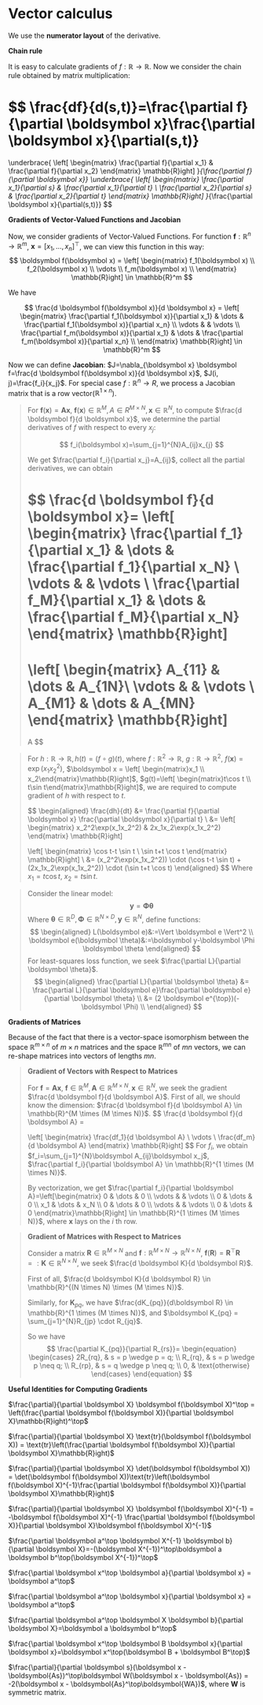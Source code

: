 <head>
    <script src="https://cdn.mathjax.org/mathjax/latest/MathJax.js?config=TeX-AMS-MML_HTMLorMML" type="text/javascript"></script>
    <script type="text/x-mathjax-config">
        MathJax.Hub.Config({
            tex2jax: {
            skipTags: ['script', 'noscript', 'style', 'textarea', 'pre'],
            inlineMath: [['$','$']]
            }
        });
    </script>
</head>

# Vector calculus

We use the **numerator layout** of the derivative.

**Chain rule**

It is easy to calculate gradients of $f: \mathbb{R} \to \mathbb{R}$. Now we consider the chain rule obtained by matrix multiplication:

$$
\frac{df}{d(s,t)}=\frac{\partial f}{\partial \boldsymbol x}\frac{\partial \boldsymbol x}{\partial(s,t)}
=
\underbrace{
\left[
\begin{matrix}
\frac{\partial f}{\partial x_1} & \frac{\partial f}{\partial x_2}
\end{matrix}
\mathbb{R}ight]
}_{\frac{\partial f}{\partial \boldsymbol x}}
\underbrace{
\left[
\begin{matrix}
\frac{\partial x_1}{\partial s} & \frac{\partial x_1}{\partial t} \\
\frac{\partial x_2}{\partial s} & \frac{\partial x_2}{\partial t}
\end{matrix}
\mathbb{R}ight]
}_{\frac{\partial \boldsymbol x}{\partial(s,t)}}
$$

**Gradients of Vector-Valued Functions and Jacobian**

Now, we consider gradients of Vector-Valued Functions. For function $\boldsymbol f: \mathbb{R}^n \to \mathbb{R}^m$, $\boldsymbol x=[x_1, \dots, x_n]^\top$, we can view this function in this way:
$$
\boldsymbol f(\boldsymbol x) = 
\left[
\begin{matrix}
f_1(\boldsymbol x) \\
f_2(\boldsymbol x) \\
\vdots \\
f_m(\boldsymbol x) \\
\end{matrix}
\mathbb{R}ight]
\in \mathbb{R}^m
$$

We have

$$
\frac{d \boldsymbol f(\boldsymbol x)}{d \boldsymbol x} = 
\left[
\begin{matrix}
\frac{\partial f_1(\boldsymbol x)}{\partial x_1} & \dots & \frac{\partial f_1(\boldsymbol x)}{\partial x_n} \\
\vdots & & \vdots \\
\frac{\partial f_m(\boldsymbol x)}{\partial x_1} & \dots & \frac{\partial f_m(\boldsymbol x)}{\partial x_n} \\
\end{matrix}
\mathbb{R}ight]
\in \mathbb{R}^m
$$

Now we can define $\textbf{Jacobian}$: $J=\nabla_{\boldsymbol x} \boldsymbol f=\frac{d \boldsymbol f(\boldsymbol x)}{d \boldsymbol x}$, $J(i, j)=\frac{f_i}{x_j}$. For special case $f:\mathbb{R}^n \to R$, we process a Jacobian matrix that is a row vector($\mathbb{R}^{1 \times n}$).

> For $\boldsymbol f(\boldsymbol x)=\boldsymbol{Ax}$, $\boldsymbol f(\boldsymbol x) \in \mathbb{R}^M, A \in R^{M \times N}, \boldsymbol x \in \mathbb{R}^N$, to compute $\frac{d \boldsymbol f}{d \boldsymbol x}$, we determine the partial derivatives of $f$ with respect to every $x_j$:
> 
> $$
> f_i(\boldsymbol x)=\sum_{j=1}^{N}A_{ij}x_{j}
> $$
> 
> We get $\frac{\partial f_i}{\partial x_j}=A_{ij}$, collect all the partial derivatives, we can obtain
> 
> $$
> \frac{d \boldsymbol f}{d \boldsymbol x}=
> \left[
> \begin{matrix}
> \frac{\partial f_1}{\partial x_1} & \dots & \frac{\partial f_1}{\partial x_N} \\
> \vdots & & \vdots \\
> \frac{\partial f_M}{\partial x_1} & \dots & \frac{\partial f_M}{\partial x_N}
> \end{matrix}
> \mathbb{R}ight]
> =
> \left[
> \begin{matrix}
> A_{11} & \dots & A_{1N}\\
> \vdots & & \vdots \\
> A_{M1} & \dots & A_{MN}
> \end{matrix}
> \mathbb{R}ight]
> =
> A
> $$

>For $h: \mathbb{R} \to \mathbb{R}, h(t)=(f \circ g)(t)$, where $f: \mathbb{R}^2 \to \mathbb{R}$, $g: \mathbb{R} \to \mathbb{R}^2$, $f(\boldsymbol x)=\exp(x_1 x_2^2)$, $\boldsymbol x = \left[ \begin{matrix}x_1 \\ x_2\end{matrix}\mathbb{R}ight]$, $g(t)=\left[ \begin{matrix}t\cos t \\ t\sin t\end{matrix}\mathbb{R}ight]$, we are required to compute gradient of $h$ with respect to $t$.
>
>$$
>\begin{aligned}
>\frac{dh}{dt} &= \frac{\partial f}{\partial \boldsymbol x} \frac{\partial \boldsymbol x}{\partial t} \\
>&=
>\left[
>\begin{matrix}
>x_2^2\exp(x_1x_2^2) & 2x_1x_2\exp(x_1x_2^2)
>\end{matrix}
>\mathbb{R}ight]
>
>\left[
>\begin{matrix}
>\cos t-t \sin t \\
>\sin t+t \cos t
>\end{matrix}
>\mathbb{R}ight] \\
>&= (x_2^2\exp(x_1x_2^2)) \cdot (\cos t-t \sin t) + (2x_1x_2\exp(x_1x_2^2)) \cdot (\sin t+t \cos t)
>\end{aligned}
>$$
>Where $x_1=t\cos t$, $x_2=t\sin t$.

> Consider the linear model:
> $$
> \boldsymbol y=\boldsymbol \Phi \boldsymbol \theta
> $$
> Where $\boldsymbol \theta \in \mathbb{R}^D, \boldsymbol \Phi \in \mathbb{R}^{N \times D}, \boldsymbol y \in \mathbb{R}^N$, define functions:
> $$
> \begin{aligned}
> L(\boldsymbol e)&:=\Vert \boldsymbol e \Vert^2 \\
> \boldsymbol e(\boldsymbol \theta)&:=\boldsymbol y-\boldsymbol \Phi \boldsymbol \theta
> \end{aligned}
> $$
> For least-squares loss function, we seek $\frac{\partial L}{\partial \boldsymbol \theta}$.
> $$
> \begin{aligned}
> \frac{\partial L}{\partial \boldsymbol \theta} &= \frac{\partial L}{\partial \boldsymbol e}\frac{\partial \boldsymbol e}{\partial \boldsymbol \theta} \\
> &= (2 \boldsymbol e^{\top})(-\boldsymbol \Phi) \\
> \end{aligned}
> $$

**Gradients of Matrices**

Because of the fact that there is a vector-space isomorphism between the space $\mathbb{R}^{m \times n}$ of $m \times n$ matrices and the space $\mathbb{R}^{mn}$ of $mn$ vectors, we can re-shape matrices into vectors of lengths $mn$.

> **Gradient of Vectors with Respect to Matrices**
>
> For $\boldsymbol f=\boldsymbol A \boldsymbol x$, $\boldsymbol f \in \mathbb{R}^M, \boldsymbol A \in \mathbb{R}^{M \times N}, \boldsymbol x \in \mathbb{R}^N$, we seek the gradient $\frac{d \boldsymbol f}{d \boldsymbol A}$.
> First of all, we should know the dimension: $\frac{d \boldsymbol f}{d \boldsymbol A} \in \mathbb{R}^{M \times (M \times N)}$.
> $$
> \frac{d \boldsymbol f}{d \boldsymbol A} = 
> 
> \left[
> \begin{matrix}
> \frac{df_1}{d \boldsymbol A} \\
> \vdots \\
> \frac{df_m}{d \boldsymbol A}
> \end{matrix}
> \mathbb{R}ight]
> $$
> For $f_i$, we obtain $f_i=\sum_{j=1}^{N}\boldsymbol A_{ij}\boldsymbol x_j$, $\frac{\partial f_i}{\partial \boldsymbol A} \in \mathbb{R}^{1 \times (M \times N)}$.
>
> By vectorization, we get $\frac{\partial f_i}{\partial \boldsymbol A}=\left[\begin{matrix} 0 & \dots & 0 \\ \vdots & & \vdots \\ 0 & \dots & 0 \\ x_1 & \dots & x_N \\ 0 & \dots & 0 \\ \vdots & & \vdots \\ 0 & \dots & 0 \end{matrix}\mathbb{R}ight] \in \mathbb{R}^{1 \times (M \times N)}$, where $\boldsymbol x$ lays on the $i$ th row.

> **Gradient of Matrices with Respect to Matrices**
>
> Consider a matrix $\boldsymbol R \in \mathbb{R}^{M \times N}$ and $\boldsymbol f: \mathbb{R}^{M \times N} \to \mathbb{R}^{N \times N}$, $\boldsymbol f(\boldsymbol R)=\boldsymbol R^\top \boldsymbol R=:\boldsymbol K \in \mathbb{R}^{N \times N}$, we seek $\frac{d \boldsymbol K}{d \boldsymbol R}$.
>
> First of all, $\frac{d \boldsymbol K}{d \boldsymbol R} \in \mathbb{R}^{(N \times N) \times (M \times N)}$.
>
> Similarly, for $\boldsymbol K_{pq}$, we have $\frac{dK_{pq}}{d\boldsymbol R} \in \mathbb{R}^{1 \times (M \times N)}$, and $\boldsymbol K_{pq} = \sum_{j=1}^{N}R_{jp} \cdot R_{jq}$.
>
> So we have
> $$
> \frac{\partial K_{pq}}{\partial R_{rs}}=
> \begin{equation}
> \begin{cases}
> 2R_{rq}, & s = p \wedge p = q; \\
> R_{rq}, & s = p \wedge p \neq q; \\
> R_{rp}, & s = q \wedge p \neq q; \\
> 0, & \text{otherwise}
> \end{cases}
> \end{equation}
> $$

**Useful Identities for Computing Gradients**

$\frac{\partial}{\partial \boldsymbol X} \boldsymbol f(\boldsymbol X)^\top = \left(\frac{\partial \boldsymbol f(\boldsymbol X)}{\partial \boldsymbol X}\mathbb{R}ight)^\top$

$\frac{\partial}{\partial \boldsymbol X} \text{tr}(\boldsymbol f(\boldsymbol X)) = \text{tr}\left(\frac{\partial \boldsymbol f(\boldsymbol X)}{\partial \boldsymbol X}\mathbb{R}ight)$

$\frac{\partial}{\partial \boldsymbol X} \det(\boldsymbol f(\boldsymbol X)) = \det(\boldsymbol f(\boldsymbol X))\text{tr}\left(\boldsymbol f(\boldsymbol X)^{-1}\frac{\partial \boldsymbol f(\boldsymbol X)}{\partial \boldsymbol X}\mathbb{R}ight)$

$\frac{\partial}{\partial \boldsymbol X} \boldsymbol f(\boldsymbol X)^{-1} = -\boldsymbol f(\boldsymbol X)^{-1} \frac{\partial \boldsymbol f(\boldsymbol X)}{\partial \boldsymbol X}\boldsymbol f(\boldsymbol X)^{-1}$

$\frac{\partial \boldsymbol a^\top \boldsymbol X^{-1} \boldsymbol b}{\partial \boldsymbol X}=-(\boldsymbol X^{-1})^\top\boldsymbol a \boldsymbol b^\top(\boldsymbol X^{-1})^\top$

$\frac{\partial \boldsymbol x^\top \boldsymbol a}{\partial \boldsymbol x} = \boldsymbol a^\top$

$\frac{\partial \boldsymbol a^\top \boldsymbol x}{\partial \boldsymbol x} = \boldsymbol a^\top$

$\frac{\partial \boldsymbol a^\top \boldsymbol X \boldsymbol b}{\partial \boldsymbol X}=\boldsymbol a \boldsymbol b^\top$

$\frac{\partial \boldsymbol x^\top \boldsymbol B \boldsymbol x}{\partial \boldsymbol x}=\boldsymbol x^\top(\boldsymbol B + \boldsymbol B^\top)$

$\frac{\partial}{\partial \boldsymbol s}(\boldsymbol x - \boldsymbol{As})^\top\boldsymbol W(\boldsymbol x - \boldsymbol{As}) = -2(\boldsymbol x - \boldsymbol{As}^\top\boldsymbol{WA})$, where $\boldsymbol W$ is symmetric matrix.
